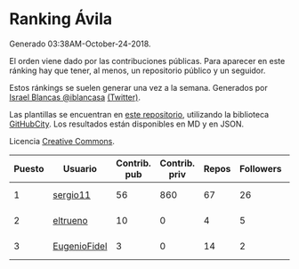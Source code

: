 # Ranking Ávila

Generado 03:38AM-October-24-2018.

El orden viene dado por las contribuciones públicas. Para aparecer en este ránking hay que tener, al menos, un repositorio público y un seguidor.

Estos ránkings se suelen generar una vez a la semana. Generados por [Israel Blancas @iblancasa](https://github.com/iblancasa/) [(Twitter)](https://twitter.com/iblancasa).

Las plantillas se encuentran en [este repositorio](https://github.com/iblancasa/GH-Spanish-Ranking), utilizando la biblioteca [GitHubCity](https://github.com/iblancasa/GitHubCity). Los resultados están disponibles en MD y en JSON.

Licencia [Creative Commons](https://creativecommons.org/licenses/by/4.0/).

| Puesto   |  Usuario  | Contrib. pub | Contrib. priv |Repos| Followers | Desde |  Avatar  |
|----------|-----------|--------------|---------------|-----|-----------|-------|----------|
|1|[sergio11](https://github.com/sergio11)|56|860|67|26|2014-03-19|![sergio11]()|
|2|[eltrueno](https://github.com/eltrueno)|10|0|4|5|2015-04-06|![eltrueno]()|
|3|[EugenioFidel](https://github.com/EugenioFidel)|3|0|14|2|2015-06-01|![EugenioFidel]()|
